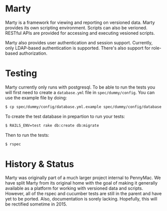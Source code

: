 # Marty

Marty is a framework for viewing and reporting on versioned data.
Marty provides its own scripting environment.  Scripts can also be
verioned.  RESTful APIs are provided for accessing and executing
vesioned scripts.

Marty also provides user authentication and session support.
Currently, only LDAP-based authentication is supported.  There's also
support for role-based authorization.

# Testing

Marty currently only runs with postgresql. To be able to run the tests
you will first need to create a `database.yml` file in `spec/dummy/config`.
You can use the example file by doing:

```bash
$ cp spec/dummy/config/database.yml.example spec/dummy/config/database.yml
```

To create the test database in prepartion to run your tests:

```bash
$ RAILS_ENV=test rake db:create db:migrate
```

Then to run the tests:

```bash
$ rspec
```

# History & Status

Marty was originally part of a much larger project internal to
PennyMac.  We have split Marty from its original home with the goal of
making it generally available as a platform for working with versioned
data and scripts. However, all of the rspec and cucumber tests are
still in the parent and have yet to be ported. Also, documentation is
sorely lacking. Hopefully, this will be rectified sometime in 2015.

